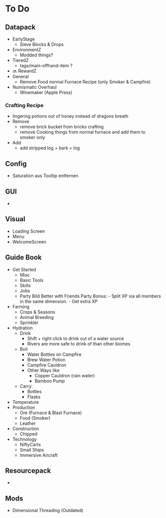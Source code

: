 # To Do
## Datapack
- EarlyStage
    - Sieve Blocks & Drops
- EnvironmentZ
    - Modded things?
- TieredZ
    - tags/main-offhand-item ?
- 🔜 RewardZ
- General
    - Remove Food normal Furnace Recipe (only Smoker & Campfire)
- Numismatic Overhaul
    - Winemaker (Apple Press)
### Crafting Recipe
- lingering potions out of honey instead of dragons breath
- Remove
    - remove brick bucket from bricks crafting
    - remove Cooking things from normal furnace and add them to smoker only
- Add
    - add stripped log + bark = log
## Config
- Saturation aus Tooltip entfernen
## GUI
- 
## Visual
- Loading Screen
- Menu
- WelcomeScreen
## Guide Book
- Get Started
    - Misc
    - Basic Tools
    - Skills
    - Jobs
    - Party
        Bild
        Better with Friends
        Party Bonus:
            - Split XP via all members in the same dimension.
            - Get extra XP
- Farming
    - Crops & Seasons
    - Animal Breeding
    - Sprinkler
- Hydration
    - Drink
        - Shift + right click to drink out of a water source
        - Rivers are more safe to drink of than other biomes
    - Boil
        - Water Bottles on Campfire
        - Brew Water Potion
        - Campfire Cauldron
        - Other Ways like
            - Copper Cauldron (rain water)
            - Bamboo Pump
    - Carry
        - Bottles
        - Flasks
- Temperature
- Production
    - Ore (Furnace & Blast Furnace)
    - Food (Smoker)
    - Leather
- Construction
    - Chipped
- Technology
    - NiftyCarts
    - Small Ships
    - Immersive Aircraft
## Resourcepack
- 
## Mods
- Dimensional Threading (Outdated)